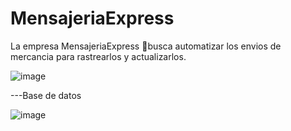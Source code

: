 # MensajeriaExpress
La empresa MensajeriaExpress 🏤busca automatizar los envios de mercancia para rastrearlos y actualizarlos.

![image](https://github.com/MensajeriaExpress-MaKaia/MensajeriaExpress/assets/94935847/02140e5c-b471-478c-865f-0d6ea8d766fd)


---Base de datos

![image](https://github.com/MensajeriaExpress-MaKaia/MensajeriaExpress/assets/94935847/55ec9144-ef45-4b1b-a75b-c48ce328060c)


